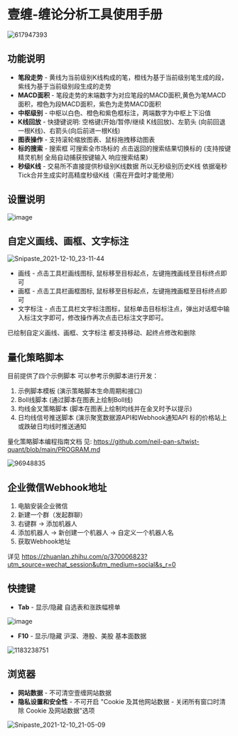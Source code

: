 
# 壹缠-缠论分析工具使用手册

![617947393](https://user-images.githubusercontent.com/2844717/144464627-e9854e0c-6aba-4274-9e86-b5035da29175.jpg)

## 功能说明

- **笔段走势** - 黄线为当前级别K线构成的笔，橙线为基于当前级别笔生成的段，紫线为基于当前级别段生成的走势
- **MACD面积** - 笔段走势的末端数字为对应笔段的MACD面积,黄色为笔MACD面积，橙色为段MACD面积，紫色为走势MACD面积
- **中枢级别** - 中枢以白色、橙色和紫色框标注，两端数字为中枢上下沿值
- **K线回放** - 快捷键说明: 空格键(开始/暂停/继续 K线回放)、左箭头 (向前回退一根K线)、右箭头(向后前进一根K线)
- **图表操作** - 支持滚轮缩放图表、鼠标拖拽移动图表
- **标的搜索** - 搜索框 可搜索全市场标的 点击返回的搜索结果切换标的 (支持按键精灵机制 全局自动捕获按键输入 响应搜索结果)
- **秒级K线** - 交易所不直接提供秒级别K线数据 所以无秒级别历史K线 依据毫秒Tick合并生成实时高精度秒级K线（需在开盘时才能使用）

## 设置说明

![image](https://user-images.githubusercontent.com/2844717/144468131-fa9701e7-8baa-4bf1-be99-0b2e3ad22a12.png)

## 自定义画线、画框、文字标注

![Snipaste_2021-12-10_23-11-44](https://user-images.githubusercontent.com/2844717/145596407-2cff9c4a-bc42-4fcf-b609-a550d0e568e1.png)

- 画线 - 点击工具栏画线图标, 鼠标移至目标起点，左键拖拽画线至目标终点即可
- 画框 - 点击工具栏画框图标, 鼠标移至目标起点，左键拖拽画框至目标终点即可
- 文字标注 - 点击工具栏文字标注图标，鼠标单击目标标注点，弹出对话框中输入标注文字即可，修改操作再次点击已标注文字即可。

已绘制自定义画线、画框、文字标注 都支持移动、起终点修改和删除

## 量化策略脚本

目前提供了四个示例脚本 可以参考示例脚本进行开发：
 
1. 示例脚本模板 (演示策略脚本生命周期和接口)
2. Boll线脚本 (通过脚本在图表上绘制Boll线)
3. 均线金叉策略脚本 (脚本在图表上绘制均线并在金叉时予以提示)
4. 日均线信号推送脚本 (演示聚宽数据源API和Webhook通知API 标的价格站上或跌破日均线时推送通知

量化策略脚本编程指南文档 见: https://github.com/neil-pan-s/twist-quant/blob/main/PROGRAM.md

![96948835](https://user-images.githubusercontent.com/2844717/144464811-bfa0a596-fc85-44df-9c6b-517b2dac754d.jpg)

## 企业微信Webhook地址

1. 电脑安装企业微信
2. 新建一个群（发起群聊）
3. 右键群 -> 添加机器人
4. 添加机器人 -> 新创建一个机器人 -> 自定义一个机器人名
5. 获取Webhook地址

详见 https://zhuanlan.zhihu.com/p/370006823?utm_source=wechat_session&utm_medium=social&s_r=0

## 快捷键

- **Tab** - 显示/隐藏 自选表和涨跌幅榜单 

![image](https://user-images.githubusercontent.com/2844717/144465470-6bbfd8ae-5453-4d60-864f-80ae9863fc8f.png)

- **F10** - 显示/隐藏 沪深、港股、美股 基本面数据 

![1183238751](https://user-images.githubusercontent.com/2844717/144464712-be8d61cc-bf05-4f41-9e41-059bef4be331.jpg)

## 浏览器

- **网站数据** - 不可清空壹缠网站数据
- **隐私设置和安全性** - 不可开启 "Cookie 及其他网站数据 - 关闭所有窗口时清除 Cookie 及网站数据"选项

![Snipaste_2021-12-10_21-05-09](https://user-images.githubusercontent.com/2844717/145578619-94eaed07-4ad9-4c09-96ab-7fc21756d5de.png)

